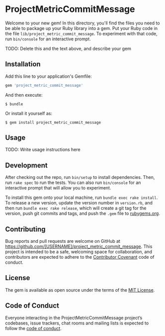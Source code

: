 # ProjectMetricCommitMessage

Welcome to your new gem! In this directory, you'll find the files you need to be able to package up your Ruby library into a gem. Put your Ruby code in the file `lib/project_metric_commit_message`. To experiment with that code, run `bin/console` for an interactive prompt.

TODO: Delete this and the text above, and describe your gem

## Installation

Add this line to your application's Gemfile:

```ruby
gem 'project_metric_commit_message'
```

And then execute:

    $ bundle

Or install it yourself as:

    $ gem install project_metric_commit_message

## Usage

TODO: Write usage instructions here

## Development

After checking out the repo, run `bin/setup` to install dependencies. Then, run `rake spec` to run the tests. You can also run `bin/console` for an interactive prompt that will allow you to experiment.

To install this gem onto your local machine, run `bundle exec rake install`. To release a new version, update the version number in `version.rb`, and then run `bundle exec rake release`, which will create a git tag for the version, push git commits and tags, and push the `.gem` file to [rubygems.org](https://rubygems.org).

## Contributing

Bug reports and pull requests are welcome on GitHub at https://github.com/[USERNAME]/project_metric_commit_message. This project is intended to be a safe, welcoming space for collaboration, and contributors are expected to adhere to the [Contributor Covenant](http://contributor-covenant.org) code of conduct.

## License

The gem is available as open source under the terms of the [MIT License](http://opensource.org/licenses/MIT).

## Code of Conduct

Everyone interacting in the ProjectMetricCommitMessage project’s codebases, issue trackers, chat rooms and mailing lists is expected to follow the [code of conduct](https://github.com/[USERNAME]/project_metric_commit_message/blob/master/CODE_OF_CONDUCT.md).
